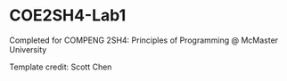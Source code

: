 # COE2SH4-Lab1

Completed for COMPENG 2SH4: Principles of Programming @ McMaster University

Template credit: Scott Chen
